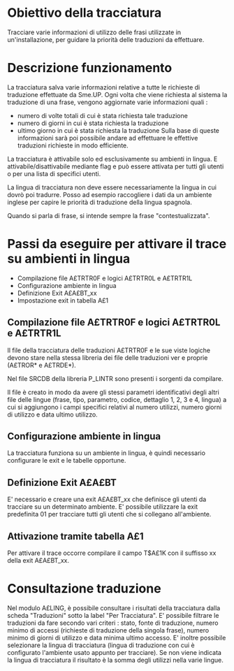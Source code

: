 # Obiettivo della tracciatura
Tracciare varie informazioni di utilizzo delle frasi utilizzate in un'installazione, per guidare la priorità delle traduzioni da effettuare.

# Descrizione funzionamento
La tracciatura salva varie informazioni relative a tutte le richieste di traduzione effettuate da Sme.UP.
Ogni volta che viene richiesta al sistema la traduzione di una frase, vengono aggiornate varie informazioni quali : 
* numero di volte totali di cui è stata richiesta tale traduzione
* numero di giorni in cui è stata richiesta la traduzione
* ultimo giorno in cui è stata richiesta la traduzione
Sulla base di queste informazioni sarà poi possibile andare ad effettuare le effettive traduzioni richieste in modo efficiente.

La tracciatura è attivabile solo ed esclusivamente su ambienti in lingua.
E attivabile/disattivabile mediante flag e può essere attivata per tutti gli utenti o per una lista di specifici utenti.

La lingua di tracciatura non deve essere necessariamente la lingua in cui dovrò poi tradurre.
Posso ad esempio raccogliere i dati da un ambiente inglese per capire le priorità di traduzione della lingua spagnola.

Quando si parla di frase, si intende sempre la frase "contestualizzata".

# Passi da eseguire per attivare il trace su ambienti in lingua
- Compilazione file A£TRTR0F e logici A£TRTR0L e A£TRTR1L
- Configurazione ambiente in lingua
- Definizione Exit A£A£BT_xx
- Impostazione exit in tabella A£1

## Compilazione file A£TRTR0F e logici A£TRTR0L e A£TRTR1L
Il file della tracciatura delle traduzioni A£TRTR0F e le sue viste logiche devono stare nella stessa libreria dei file delle traduzioni ver e proprie (A£TROR* e A£TRDE*).

Nel file SRCDB della libreria P_LINTR sono presenti i sorgenti da compilare.

Il file è creato in modo da avere gli stessi parametri identificativi degli altri file delle lingue (frase, tipo, parametro, codice, dettaglio 1, 2, 3 e 4, lingua) a cui si aggiungono i campi specifici relativi al numero utilizzi, numero giorni di utilizzo e data ultimo utilizzo.

## Configurazione ambiente in lingua
La tracciatura funziona su un ambiente in lingua, è quindi necessario configurare le exit e le tabelle opportune.

## Definizione Exit A£A£BT
E' necessario e creare una exit A£A£BT_xx che definisce gli utenti da tracciare su un determinato ambiente.
E' possibile utilizzare la exit predefinita 01 per tracciare tutti gli utenti che si collegano all'ambiente.

## Attivazione tramite tabella A£1
Per attivare il trace occorre compilare il campo T$A£1K con il suffisso xx della exit A£A£BT_xx.

# Consultazione traduzione
Nel modulo A£LING, è possibile consultare i risultati della tracciatura dalla scheda "Traduzioni" sotto la label "Per Tracciatura".
E' possibile filtrare le traduzioni da fare secondo vari criteri :  stato, fonte di traduzione, numero minimo di accessi (richieste di traduzione della singola frase), numero minimo di giorni di utilizzo e data minima ultimo accesso.
E' inoltre possibile selezionare la lingua di tracciatura (lingua di traduzione con cui è configurato l'ambiente usato appunto per tracciare). Se non viene indicata la lingua di tracciatura il risultato è la somma degli utilizzi nella varie lingue.
